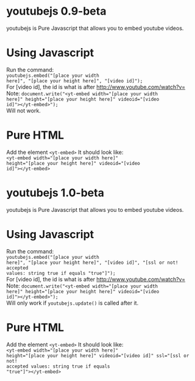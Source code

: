 # youtubejs 0.9-beta
youtubejs is Pure Javascript that allows you to embed youtube videos.
# Using Javascript
Run the command:</br>
<code>youtubejs.embed("[place your width here]", "[place your height here]", "[video id]");</code></br>
For [video id], the id is what is after http://www.youtube.com/watch?v= </br>
Note: <code>document.write("\<yt-embed width="[place your width here]" height="[place your height here]" videoid="[video id]"\><\/yt-embed\>");</code></br>
Will not work.
# Pure HTML
Add the element <code>\<yt-embed\></code>
It should look like:</br>
<code>\<yt-embed width="[place your width here]" height="[place your height here]" videoid="[video id]"\><\/yt-embed\></code>
  
# youtubejs 1.0-beta
youtubejs is Pure Javascript that allows you to embed youtube videos.
# Using Javascript
Run the command:</br>
<code>youtubejs.embed("[place your width here]", "[place your height here]", "[video id]", "[ssl or not! accepted values: string true if equals \"true\"]");</code></br>
For [video id], the id is what is after http://www.youtube.com/watch?v= </br>
Note: <code>document.write("\<yt-embed width="[place your width here]" height="[place your height here]" videoid="[video id]"\><\/yt-embed\>");</code></br>
Will only work if <code>youtubejs.update()</code> is called after it.
# Pure HTML
Add the element <code>\<yt-embed\></code>
It should look like:</br>
<code>\<yt-embed width="[place your width here]" height="[place your height here]" videoid="[video id]" ssl="[ssl or not! accepted values: string true if equals \"true\"]"\><\/yt-embed\></code>
